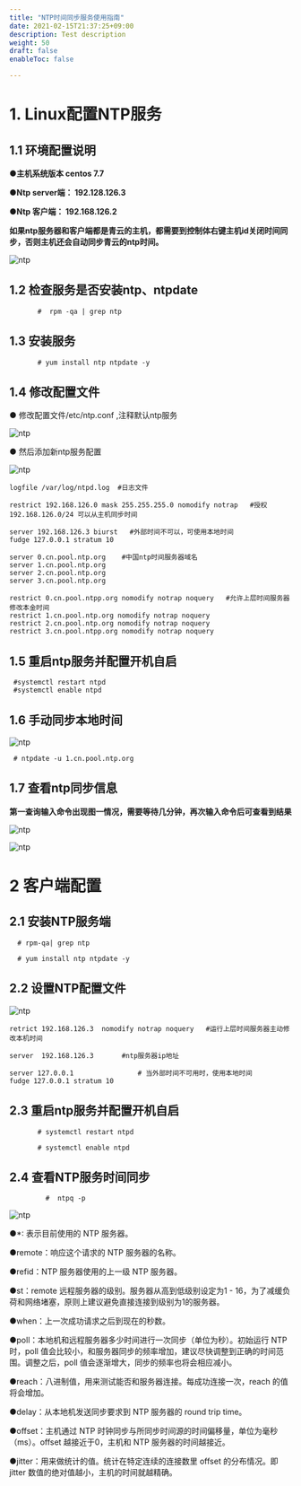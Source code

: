 ```yaml
---
title: "NTP时间同步服务使用指南"
date: 2021-02-15T21:37:25+09:00
description: Test description
weight: 50
draft: false
enableToc: false

---
```


# 1. Linux配置NTP服务



## 1.1  环境配置说明

**●主机系统版本       centos 7.7**

**●Ntp server端： 192.128.126.3**

**●Ntp      客户端： 192.168.126.2**

**如果ntp服务器和客户端都是青云的主机，都需要到控制体右键主机id关闭时间同步，否则主机还会自动同步青云的ntp时间。**



 ![ntp](../_images/ntp1.png)


## 1.2  检查服务是否安装ntp、ntpdate

```
       #  rpm -qa | grep ntp
```

## 1.3   安装服务
```
       # yum install ntp ntpdate -y
```
## 1.4  修改配置文件

● 修改配置文件/etc/ntp.conf ,注释默认ntp服务

 ![ntp](../_images/ntp2.png)

● 然后添加新ntp服务配置

 ![ntp](../_images/ntp3.png)

```
logfile /var/log/ntpd.log  #日志文件

restrict 192.168.126.0 mask 255.255.255.0 nomodify notrap   #授权192.168.126.0/24 可以从主机同步时间

server 192.168.126.3 biurst   #外部时间不可以，可使用本地时间
fudge 127.0.0.1 stratum 10

server 0.cn.pool.ntp.org    #中国ntp时间服务器域名
server 1.cn.pool.ntp.org
server 2.cn.pool.ntp.org
server 3.cn.pool.ntp.org

restrict 0.cn.pool.ntpp.org nomodify notrap noquery   #允许上层时间服务器修改本金时间
restrict 1.cn.pool.ntp.org nomodify notrap noquery
restrict 2.cn.pool.ntp.org nomodify notrap noquery
restrict 3.cn.pool.ntpp.org nomodify notrap noquery
```
## 1.5 重启ntp服务并配置开机自启

```
 #systemctl restart ntpd
 #systemctl enable ntpd
```
## 1.6 手动同步本地时间

 ![ntp](../_images/ntp4.png)

```
 # ntpdate -u 1.cn.pool.ntp.org
```
## 1.7  查看ntp同步信息

**第一查询输入命令出现图一情况，需要等待几分钟，再次输入命令后可查看到结果**

 ![ntp](../_images/ntp5.png)

  ![ntp](../_images/ntp6.png)



# 2 客户端配置

## 2.1 安装NTP服务端

```
  # rpm-qa| grep ntp

  # yum install ntp ntpdate -y
```

## 2.2 设置NTP配置文件

 ![ntp](../_images/ntp8.png)

```
retrict 192.168.126.3  nomodify notrap noquery   #运行上层时间服务器主动修改本机时间

server  192.168.126.3       #ntp服务器ip地址

server 127.0.0.1                # 当外部时间不可用时，使用本地时间
fudge 127.0.0.1 stratum 10
```

## 2.3 重启ntp服务并配置开机自启


```
       # systemctl restart ntpd

       # systemctl enable ntpd

```

## 2.4 查看NTP服务时间同步

```
         #  ntpq -p
```

 ![ntp](../_images/ntp7.png)


●*:    表示目前使用的 NTP 服务器。

●remote：响应这个请求的 NTP 服务器的名称。

●refid：NTP 服务器使用的上一级 NTP 服务器。

●st：remote 远程服务器的级别。服务器从高到低级别设定为1 - 16，为了减缓负荷和网络堵塞，原则上建议避免直接连接到级别为1的服务器。

●when：上一次成功请求之后到现在的秒数。

●poll：本地机和远程服务器多少时间进行一次同步（单位为秒）。初始运行 NTP 时，poll 值会比较小，和服务器同步的频率增加，建议尽快调整到正确的时间范围。调整之后，poll 值会逐渐增大，同步的频率也将会相应减小。

●reach：八进制值，用来测试能否和服务器连接。每成功连接一次，reach 的值将会增加。

●delay：从本地机发送同步要求到 NTP 服务器的 round trip time。

●offset：主机通过 NTP 时钟同步与所同步时间源的时间偏移量，单位为毫秒（ms）。offset 越接近于0，主机和 NTP 服务器的时间越接近。

●jitter：用来做统计的值。统计在特定连续的连接数里 offset 的分布情况。即 jitter 数值的绝对值越小，主机的时间就越精确。